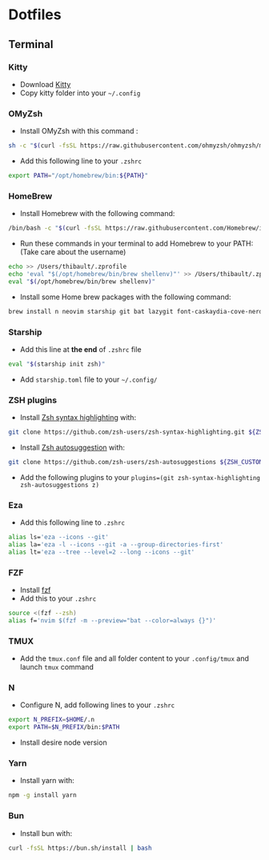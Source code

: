 # Dotfiles

## Terminal

### Kitty
- Download [Kitty](https://sw.kovidgoyal.net/kitty/binary/)
- Copy kitty folder into your `~/.config`

### OMyZsh
- Install OMyZsh with this command :
```bash
sh -c "$(curl -fsSL https://raw.githubusercontent.com/ohmyzsh/ohmyzsh/master/tools/install.sh)"
```

- Add this following line to your `.zshrc`
```bash
export PATH="/opt/homebrew/bin:${PATH}"
```

### HomeBrew
- Install Homebrew with the following command:
```bash
/bin/bash -c "$(curl -fsSL https://raw.githubusercontent.com/Homebrew/install/HEAD/install.sh)"
```
- Run these commands in your terminal to add Homebrew to your PATH: (Take care about the username)
```bash
echo >> /Users/thibault/.zprofile
echo 'eval "$(/opt/homebrew/bin/brew shellenv)"' >> /Users/thibault/.zprofile
eval "$(/opt/homebrew/bin/brew shellenv)"
```

- Install some Home brew packages with the following command:
```bash
brew install n neovim starship git bat lazygit font-caskaydia-cove-nerd-font font-victor-mono-nerd-font font-symbols-only-nerd-font fzf ripgrep fd luarocks tmux yq gh eza
```

### Starship
- Add this line at **the end** of `.zshrc` file
```bash
eval "$(starship init zsh)"
```
- Add `starship.toml` file to your `~/.config/`

### ZSH plugins
- Install [Zsh syntax highlighting](https://github.com/zsh-users/zsh-syntax-highlighting/tree/master) with:
```bash
git clone https://github.com/zsh-users/zsh-syntax-highlighting.git ${ZSH_CUSTOM:-~/.oh-my-zsh/custom}/plugins/zsh-syntax-highlighting
```
- Install [Zsh autosuggestion](https://github.com/zsh-users/zsh-autosuggestions/tree/master) with:
```bash
git clone https://github.com/zsh-users/zsh-autosuggestions ${ZSH_CUSTOM:-~/.oh-my-zsh/custom}/plugins/zsh-autosuggestions
```

- Add the following plugins to your `plugins=(git zsh-syntax-highlighting zsh-autosuggestions z)`

### Eza
- Add this following line to `.zshrc`
```bash
alias ls='eza --icons --git'
alias la='eza -l --icons --git -a --group-directories-first'
alias lt='eza --tree --level=2 --long --icons --git'
```

### FZF
- Install [fzf](https://github.com/junegunn/fzf)
- Add this to your `.zshrc`
```bash
source <(fzf --zsh)
alias f='nvim $(fzf -m --preview="bat --color=always {}")'
```

### TMUX
- Add the `tmux.conf` file and all folder content to your `.config/tmux` and launch `tmux` command

### N
- Configure N, add following lines to your `.zshrc`
```bash
export N_PREFIX=$HOME/.n
export PATH=$N_PREFIX/bin:$PATH
```
- Install desire node version

### Yarn
- Install yarn with:
```bash
npm -g install yarn
```

### Bun
- Install bun with:
```bash
curl -fsSL https://bun.sh/install | bash
```
